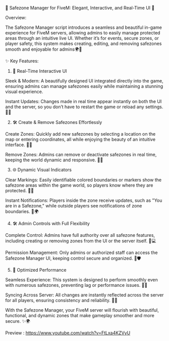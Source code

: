 🌟 Safezone Manager for FiveM: Elegant, Interactive, and Real-Time UI 🌟

Overview:

The Safezone Manager script introduces a seamless and beautiful in-game experience for FiveM servers, allowing admins to easily manage protected areas through an intuitive live UI. Whether it’s for events, secure zones, or player safety, this system makes creating, editing, and removing safezones smooth and enjoyable for admins🌍💎

✨ Key Features:

1. 🎨 Real-Time Interactive UI

Sleek & Modern: A beautifully designed UI integrated directly into the game, ensuring admins can manage safezones easily while maintaining a stunning visual experience.

Instant Updates: Changes made in real time appear instantly on both the UI and the server, so you don’t have to restart the game or reload any settings. 🔄✨

2. 🛠️ Create & Remove Safezones Effortlessly

Create Zones: Quickly add new safezones by selecting a location on the map or entering coordinates, all while enjoying the beauty of an intuitive interface. 📍🌟

Remove Zones: Admins can remove or deactivate safezones in real time, keeping the world dynamic and responsive. 🚫🔄

3. 🌐 Dynamic Visual Indicators

Clear Markings: Easily identifiable colored boundaries or markers show the safezone areas within the game world, so players know where they are protected. 🎨🔲

Instant Notifications: Players inside the zone receive updates, such as "You are in a Safezone," while outside players see notifications of zone boundaries. 📲🌍

4. 🛠️ Admin Controls with Full Flexibility

Complete Control: Admins have full authority over all safezone features, including creating or removing zones from the UI or the server itself. 👑💻

Permission Management: Only admins or authorized staff can access the Safezone Manager UI, keeping control secure and organized. 🔐🛡️

5. 🌟 Optimized Performance

Seamless Experience: This system is designed to perform smoothly even with numerous safezones, preventing lag or performance issues. 🚀💨

Syncing Across Server: All changes are instantly reflected across the server for all players, ensuring consistency and reliability. 🔄✅

With the Safezone Manager, your FiveM server will flourish with beautiful, functional, and dynamic zones that make gameplay smoother and more secure. ✨🌍

Preview : https://www.youtube.com/watch?v=FtLxa4KZVyU
